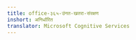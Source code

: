 ```yaml
---
title: office-३६५-उंनत-खतरा-संरक्षण
inshort: अनिर्धारित
translator: Microsoft Cognitive Services
---
```




